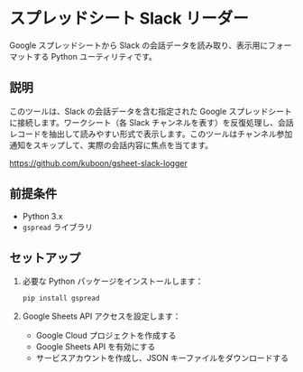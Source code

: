 # スプレッドシート Slack リーダー

Google スプレッドシートから Slack の会話データを読み取り、表示用にフォーマットする Python ユーティリティです。

## 説明

このツールは、Slack の会話データを含む指定された Google スプレッドシートに接続します。ワークシート（各 Slack チャンネルを表す）を反復処理し、会話レコードを抽出して読みやすい形式で表示します。このツールはチャンネル参加通知をスキップして、実際の会話内容に焦点を当てます。

https://github.com/kuboon/gsheet-slack-logger

## 前提条件

- Python 3.x
- `gspread` ライブラリ

## セットアップ

1. 必要な Python パッケージをインストールします：
   ```
   pip install gspread
   ```

2. Google Sheets API アクセスを設定します：
   - Google Cloud プロジェクトを作成する
   - Google Sheets API を有効にする
   - サービスアカウントを作成し、JSON キーファイルをダウンロードする
